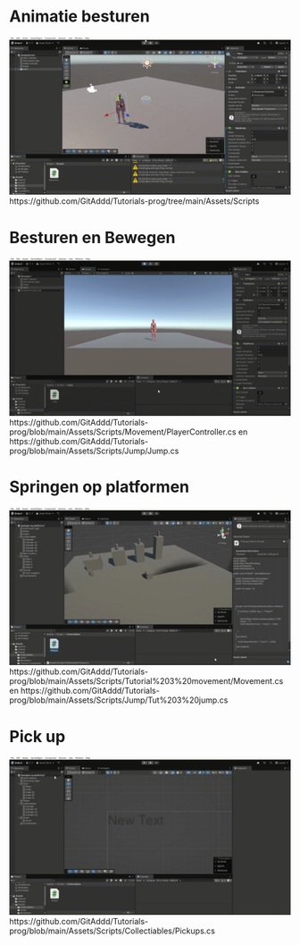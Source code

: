 # Animatie besturen
![animation](https://github.com/GitAddd/Tutorials-prog/blob/main/Tutorials%20-%20SampleScene%20-%20Windows%2C%20Mac%2C%20Linux%20-%20Unity%206%20(6000.0.33f1)%20_DX11_%202025-03-28%2010-56-31.gif)
https://github.com/GitAddd/Tutorials-prog/tree/main/Assets/Scripts

# Besturen en Bewegen
![bewegen](https://github.com/GitAddd/Tutorials-prog/blob/main/Tutorials%20-%20Bewegen%20-%20Windows%2C%20Mac%2C%20Linux%20-%20Unity%206%20(6000.0.33f1)_%20_DX11_%202025-03-28%2011-40-47.gif)
https://github.com/GitAddd/Tutorials-prog/blob/main/Assets/Scripts/Movement/PlayerController.cs en https://github.com/GitAddd/Tutorials-prog/blob/main/Assets/Scripts/Jump/Jump.cs

# Springen op platformen
![springen](https://github.com/GitAddd/Tutorials-prog/blob/main/Tutorials%20-%20pickups2%20-%20Windows%2C%20Mac%2C%20Linux%20-%20Unity%206%20(6000.0.33f1)_%20_DX11_%202025-03-28%2014-20-05.gif)
https://github.com/GitAddd/Tutorials-prog/blob/main/Assets/Scripts/Tutorial%203%20movement/Movement.cs en https://github.com/GitAddd/Tutorials-prog/blob/main/Assets/Scripts/Jump/Tut%203%20jump.cs

# Pick up
![oppakken](https://github.com/GitAddd/Tutorials-prog/blob/main/Tutorials%20-%20pickups%20-%20Windows%2C%20Mac%2C%20Linux%20-%20Unity%206%20(6000.0.33f1)_%20_DX11_%202025-03-28%2012-39-29.gif)
https://github.com/GitAddd/Tutorials-prog/blob/main/Assets/Scripts/Collectiables/Pickups.cs
